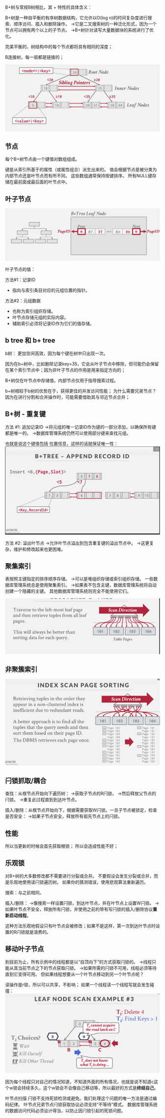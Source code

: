 B+树与常规B树相比，其 + 特性的具体含义：

B+树是一种自平衡的有序树数据结构，它允许以O(log n)的时间复杂度进行搜索、顺序访问、插入和删除操作。
→它是二叉搜索树的一种泛化形式，因为一个节点可以拥有两个以上的子节点。
→B+树针对读写大量数据块的系统进行了优化。

完美平衡的，树结构中的每个节点都将具有相同的深度；

B连接树，每一层都是链接的；

![](./图片/blink.png)


## 节点
每个B+树节点由一个键值对数组组成。

键是从索引所基于的属性（或属性组合）派生出来的。
值会根据节点是被分类为内部节点还是叶节点而有所不同。 这些数组通常保持按键排序。 所有NULL键存储在最前面或最后面的叶节点中。

## 叶子节点

![](./图片/叶子节点.png)

叶子节点的值：

方法#1：记录ID
- 指向与索引条目对应的元组位置的指针。

方法#2：元组数据
- 也称为索引组织存储。
- 叶节点存储元组的实际内容。
- 辅助索引必须将记录ID作为它们的值存储。

## b tree 和 b+ tree

b树：
更加空间高效，因为每个键在树中只出现一次。

因为在b+树中，比如删除记录key=35，它会从叶子节点中移除，但可能仍会保留在某个索引节点中；因为非叶子节点的作用是用来指定方向的；

B+树仅在叶节点中存储值，内部节点仅用于指导搜索过程。

b+树相较于b树的优势在于，获得更佳的并发访问性能；
为什么需要兄弟节点？
因为在进行分割和合并操作时，可能需要借助其与邻近节点合并；

## B+树 - 重复键
方法 #1: 追加记录ID
→将元组的唯一记录ID作为键的一部分添加，以确保所有键都是唯一的。
→数据库管理系统仍然可以使用部分键来查找元组。

也就是说这个键值包括 位置信息，这样的话就保证唯一性：
![](./图片/重复建1.png)

方法 #2: 溢出叶节点
→允许叶节点溢出到包含重复键的溢出节点中。
→这更复杂，维护和修改起来也更困难。

## 聚集索引

表按照主键指定的排序顺序存储。
→可以是堆组织存储或索引组织存储。
一些数据库管理系统总是使用聚集索引。
→如果表不包含主键，数据库管理系统将自动创建一个隐藏的主键。
其他数据库管理系统则完全不能使用它们。

![](./图片/聚簇索引.png)

## 非聚簇索引

![](./图片/非聚簇索引.png)



## 闩锁抓取/耦合
查找：从根节点开始向下遍历树：
→获取子节点的R闩锁，
→然后释放父节点的闩锁。
→重复此过程直到到达叶节点。

插入/删除：从根节点开始向下，根据需要获取W闩锁。一旦子节点被锁定，检查是否安全：
→如果子节点安全，释放所有祖先节点上的闩锁。

## 性能
所以当更新的时候会首先获取根锁；
所以会造成性能不好；

## 乐观锁
对B+树的大多数修改都不需要进行分裂或合并。
不要假设会发生分裂或合并，而是乐观地使用读闩锁遍历树。
如果你的猜测错误，使用悲观算法重新遍历。


搜索：与之前相同。

插入/删除：
→像搜索一样设置闩锁，到达叶节点，并在叶节点上设置W闩锁。
→如果叶节点不安全，释放所有闩锁，并使用之前的带有写闩锁的插入/删除协议**重新启动线程**。

这种方法乐观地假设只有叶节点会被修改；如果不是这样，第一次到达叶节点时设置的R闩锁就是浪费的。

## 移动叶子节点
到目前为止，所有示例中的线程都是以“自顶向下”的方式获取闩锁的。
→线程只能从其当前节点之下的节点获取闩锁。
→如果所需的闩锁不可用，线程必须等待直到它变得可用。
但如果线程想要从一个叶节点移动到另一个叶节点呢？

读操作是r锁，所以可以共享，不影响；
如果一个线程读一个线程写就会发生碰撞：
![](./图片/读写碰撞.png)

因为每个线程只对自己的情况知道，不知道外面的所有情况，也就是说不知道c这个w锁会持续多久，这个w锁会不会像自己移动等，所以最好的方式是**终结自己**。


叶节点扫描
闩锁不支持死锁检测或避免。我们处理这个问题的唯一方法是通过编码纪律。
叶节点兄弟节点闩锁获取协议必须支持“不等待”模式。
数据库管理系统的数据访问代码必须设计得当，以防止因闩锁引起的死锁问题。






